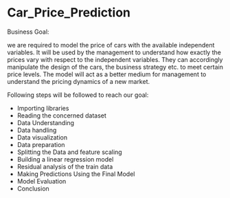 # Car_Price_Prediction

Business Goal:

we are required to model the price of cars with the available independent variables. It will be used by the management to understand how exactly the prices vary with respect to the independent variables. They can accordingly manipulate the design of the cars, the business strategy etc. to meet certain price levels. The model will act as a better medium for management to understand the pricing dynamics of a new market.

Following steps will be followed to reach our goal:

- Importing libraries
- Reading the concerned dataset
- Data Understanding
- Data handling
- Data visualization
- Data preparation
- Splitting the Data and feature scaling
- Building a linear regression model
- Residual analysis of the train data
- Making Predictions Using the Final Model
- Model Evaluation
- Conclusion
